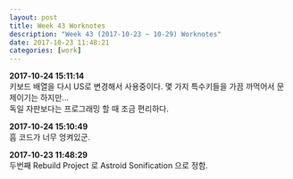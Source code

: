 ```yaml
---
layout: post
title: Week 43 Worknotes
description: "Week 43 (2017-10-23 ~ 10-29) Worknotes"
date: 2017-10-23 11:48:21
categories: [work]
---          
```

**2017-10-24 15:11:14**                 
키보드 배열을 다시 US로 변경해서 사용중이다. 몇 가지 특수키들을 가끔 까먹어서 문제이기는 하지만...              
독일 자판보다는 프로그래밍 할 때 조금 편리하다.         

**2017-10-24 15:10:49**         
흠 코드가 너무 엉켜있군.              

**2017-10-23 11:48:29**                 
두번째 Rebuild Project 로 Astroid Sonification 으로 정함.           

